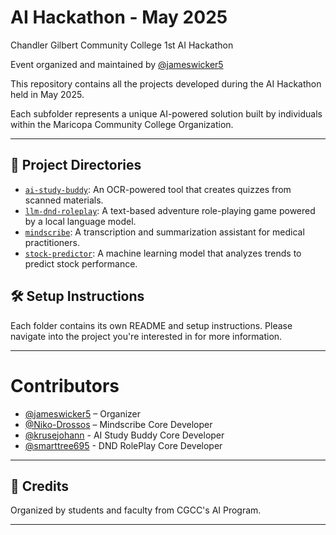 # AI Hackathon - May 2025

Chandler Gilbert Community College 1st AI Hackathon

Event organized and maintained by [@jameswicker5](https://github.com/jameswicker5)

This repository contains all the projects developed during the AI Hackathon held in May 2025. 

Each subfolder represents a unique AI-powered solution built by individuals within the Maricopa Community College Organization.

------------------------------------

## 📁 Project Directories

- [`ai-study-buddy`](./ai-study-buddy): An OCR-powered tool that creates quizzes from scanned materials.
- [`llm-dnd-roleplay`](./llm-dnd-roleplay): A text-based adventure role-playing game powered by a local language model.
- [`mindscribe`](./mindscribe): A transcription and summarization assistant for medical practitioners.
- [`stock-predictor`](./stock-predictor): A machine learning model that analyzes trends to predict stock performance.

## 🛠️ Setup Instructions

Each folder contains its own README and setup instructions. Please navigate into the project you're interested in for more information.

------------------------------------

# Contributors

- [@jameswicker5](https://github.com/jameswicker5) – Organizer 
- [@Niko-Drossos](https://github.com/Niko-Drossos) – Mindscribe Core Developer
- [@krusejohann](https://github.com/krusejohann) - AI Study Buddy Core Developer
- [@smarttree695](https://github.com/smarttree695) - DND RolePlay Core Developer

------------------------------------

## 👥 Credits

Organized by students and faculty from CGCC's AI Program.


------------------------------------
